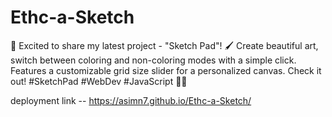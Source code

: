 # Ethc-a-Sketch

🎨 Excited to share my latest project - "Sketch Pad"! 🖌️ Create beautiful art, switch between coloring and non-coloring modes with a simple click. Features a customizable grid size slider for a personalized canvas. Check it out! #SketchPad #WebDev #JavaScript 🚀🌈

deployment link -- https://asimn7.github.io/Ethc-a-Sketch/
